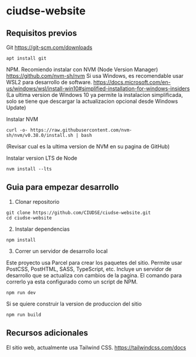 # ciudse-website

## Requisitos previos

Git https://git-scm.com/downloads

```
apt install git
```

NPM. Recomiendo instalar con NVM (Node Version Manager) https://github.com/nvm-sh/nvm
Si usa Windows, es recomendable usar WSL2 para desarrollo de software.
https://docs.microsoft.com/en-us/windows/wsl/install-win10#simplified-installation-for-windows-insiders
(La ultima version de Windows 10 ya permite la instalacion simplificada, solo se tiene que descargar la actualizacion opcional desde Windows Update)

Instalar NVM
```
curl -o- https://raw.githubusercontent.com/nvm-sh/nvm/v0.38.0/install.sh | bash
```
(Revisar cual es la ultima version de NVM en su pagina de GitHub)

Instalar version LTS de Node
```
nvm install --lts
```

## Guia para empezar desarrollo

1. Clonar repositorio

```
git clone https://github.com/CIUDSE/ciudse-website.git
cd ciudse-website
```

2. Instalar dependencias

```
npm install
```

3. Correr un servidor de desarrollo local

Este proyecto usa Parcel para crear los paquetes del sitio. Permite usar PostCSS, PostHTML, SASS, TypeScript, etc. Incluye un servidor de desarrollo que se actualiza con cambios de la pagina. El comando para correrlo ya esta configurado como un script de NPM.

```
npm run dev
```

Si se quiere construir la version de produccion del sitio

```
npm run build
```

## Recursos adicionales

El sitio web, actualmente usa Tailwind CSS.
https://tailwindcss.com/docs
